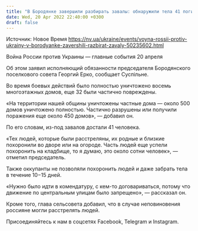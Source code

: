 ```yaml
---
title: "В Бородянке завершили разбирать завалы: обнаружили тела 41 погибшего"
date: Wed, 20 Apr 2022 22:40:00 +0300
draft: false
---
```

Источник: Новое Время https://nv.ua/ukraine/events/voyna-rossii-protiv-ukrainy-v-borodyanke-zavershili-razbirat-zavaly-50235602.html


Война России против Украины — главные события 20 апреля

 Об этом заявил исполняющий обязанности председателя Бородянского поселкового совета Георгий Ерко, сообщает Суспільне.

Во время боевых действий было полностью уничтожено восемь многоэтажных домов, еще 32 были частично повреждены.

«На территории нашей общины уничтожены частные дома — около 500 домов уничтожено полностью. Частично разрушены или получили поражения еще около 450 домов», — добавил он.

По его словам, из-под завалов достали 41 человека.

«Тех людей, которые были расстреляны, их родные и близкие похоронили во дворе или на огороде. Часть людей еще успели похоронить на кладбище, то я думаю, это около сотни человек», — отметил председатель.

Также оккупанты не позволяли похоронить людей и даже забрать тела в течение 10−15 дней.

«Нужно было идти в комендатуру, с кем-то договариваться, потому что движение по центральным улицам было запрещено», — рассказал он.

Кроме того, глава сельсовета добавил, что в случае неповиновения россияне могли расстрелять людей.

Присоединяйтесь к нам в соцсетях Facebook, Telegram и Instagram.
